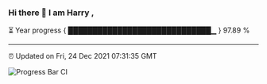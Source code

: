 ### Hi there 👋 I am Harry , 

⏳ Year progress { █████████████████████████████▁ } 97.89 %

---

⏰ Updated on Fri, 24 Dec 2021 07:31:35 GMT

![Progress Bar CI](https://github.com/duykhang68/duykhang68/workflows/Progress%20Bar%20CI/badge.svg)
